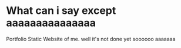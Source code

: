 # What can i say except aaaaaaaaaaaaaaa
Portfolio Static Website of me. well it's not done yet soooooo aaaaaaa
